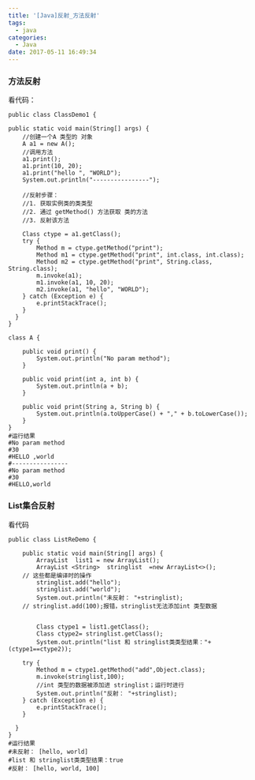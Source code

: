 ```yaml
---
title: '[Java]反射_方法反射'
tags:
  - java
categories:
  - Java
date: 2017-05-11 16:49:34
---
```

### 方法反射

看代码：

	
	public class ClassDemo1 {

    public static void main(String[] args) {
        //创建一个A 类型的 对象
        A a1 = new A();
        //调用方法
        a1.print();
        a1.print(10, 20);
        a1.print("hello ", "WORLD");
        System.out.println("----------------");

        //反射步骤：
        //1. 获取实例类的类类型
        //2. 通过 getMethod() 方法获取 类的方法
        //3. 反射该方法
        
        Class ctype = a1.getClass();
        try {
            Method m = ctype.getMethod("print");
            Method m1 = ctype.getMethod("print", int.class, int.class);
            Method m2 = ctype.getMethod("print", String.class, String.class);
            m.invoke(a1);
            m1.invoke(a1, 10, 20);
            m2.invoke(a1, "hello", "WORLD");
        } catch (Exception e) {
            e.printStackTrace();
        }
      }
	}

	class A {

    	public void print() {
        	System.out.println("No param method");
    	}

    	public void print(int a, int b) {
        	System.out.println(a + b);
    	}
    
    	public void print(String a, String b) {
        	System.out.println(a.toUpperCase() + "," + b.toLowerCase());
    	}
	}
	#运行结果
	#No param method
	#30
	#HELLO ,world
	#----------------
	#No param method
	#30
	#HELLO,world

	

### List集合反射

看代码

	public class ListReDemo {

    	public static void main(String[] args) {
        	ArrayList  list1 = new ArrayList();
        	ArrayList <String>  stringlist  =new ArrayList<>();
        // 这些都是编译时的操作
        	stringlist.add("hello");
        	stringlist.add("world");
        	System.out.println("未反射： "+stringlist);
        // stringlist.add(100);报错，stringlist无法添加int 类型数据


        	Class ctype1 = list1.getClass();
        	Class ctype2= stringlist.getClass();
        	System.out.println("list 和 stringlist类类型结果："+(ctype1==ctype2));

        try {
            Method m = ctype1.getMethod("add",Object.class);
            m.invoke(stringlist,100);
            //int 类型的数据被添加进 stringlist；运行时进行
            System.out.println("反射： "+stringlist);
        } catch (Exception e) {
            e.printStackTrace();
        }

      }
	}
	#运行结果
	#未反射： [hello, world]
	#list 和 stringlist类类型结果：true
	#反射： [hello, world, 100]
